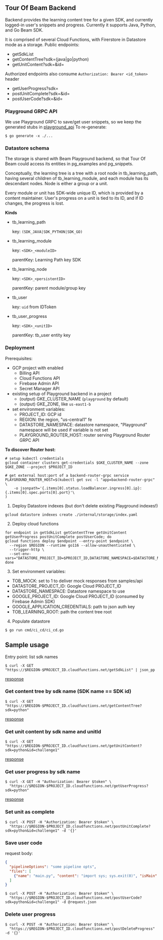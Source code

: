 <!--
 Licensed under the Apache License, Version 2.0 (the "License");
 you may not use this file except in compliance with the License.
 You may obtain a copy of the License at

     http://www.apache.org/licenses/LICENSE-2.0

 Unless required by applicable law or agreed to in writing, software
 distributed under the License is distributed on an "AS IS" BASIS,
 WITHOUT WARRANTIES OR CONDITIONS OF ANY KIND, either express or implied.
 See the License for the specific language governing permissions and
 limitations under the License.
-->

## Tour Of Beam Backend

Backend provides the learning content tree for a given SDK,
and currently logged-in user's snippets and progress.
Currently it supports Java, Python, and Go Beam SDK.

It is comprised of several Cloud Functions, with Firerstore in Datastore mode as a storage.
Public endpoints:

* getSdkList
* getContentTree?sdk=(java|go|python)
* getUnitContent?sdk=<sdk>&id=<id>

Authorized endpoints also consume `Authorization: Bearer <id_token>` header

* getUserProgress?sdk=<sdk>
* postUnitComplete?sdk=<sdk>&id=<id>
* postUserCode?sdk=<sdk>&id=<id>

### Playground GRPC API

We use Playground GRPC to save/get user snippets, so we keep the generated stubs in [playground_api](playground_api)
To re-generate:
```
$ go generate -x ./...
```


### Datastore schema

The storage is shared with Beam Playground backend, so that Tour Of Beam could access its entities in
pg_examples and pg_snippets.

Conceptually, the learning tree is a tree with a root node in tb_learning_path,
having several children of tb_learning_module, and each module has its descendant nodes.
Node is either a group or a unit.

Every module or unit has SDK-wide unique ID, which is provided by a content maintainer.
User's progress on a unit is tied to its ID, and if ID changes, the progress is lost.

__Kinds__
- tb_learning_path

  key: `(SDK_JAVA|SDK_PYTHON|SDK_GO)`

- tb_learning_module

  key: `<SDK>_<moduleID>`

  parentKey: Learning Path key SDK

- tb_learning_node

  key: `<SDK>_<persistentID>`

  parentKey: parent module/group key

- tb_user

  key: `uid` from IDToken

- tb_user_progress

  key: `<SDK>_<unitID>`

  parentKey: tb_user entity key


### Deployment
Prerequisites:
 - GCP project with enabled
    * Billing API
    * Cloud Functions API
    * Firebase Admin API
    * Secret Manager API
 - existing setup of Playground backend in a project
   * (output) GKE_CLUSTER_NAME (`playground` by default)
   * (output) GKE_ZONE, like `us-east1-b`
 - set environment variables:
   * PROJECT_ID: GCP id
   * REGION: the region, "us-central1" fe
   * DATASTORE_NAMESPACE: datastore namespace, "Playground" namespace will be used if variable is not set
   * PLAYGROUND_ROUTER_HOST: router serving Playground Router GRPC API

__To discover Router host:__
```
# setup kubectl credentials
gcloud container clusters get-credentials $GKE_CLUSTER_NAME --zone $GKE_ZONE --project $PROJECT_ID

# get external host:port of a backend-router-grpc service
PLAYGROUND_ROUTER_HOST=$(kubectl get svc -l "app=backend-router-grpc" \
    -o jsonpath='{.items[0].status.loadBalancer.ingress[0].ip}:{.items[0].spec.ports[0].port}'\
)
```

1. Deploy Datastore indexes (but don't delete existing Playground indexes!)
```
gcloud datastore indexes create ./internal/storage/index.yaml
```

2. Deploy cloud functions
```
for endpoint in getSdkList getContentTree getUnitContent getUserProgress postUnitComplete postUserCode; do
gcloud functions deploy $endpoint --entry-point $endpoint \
  --region $REGION --runtime go116 --allow-unauthenticated \
  --trigger-http \
  --set-env-vars="DATASTORE_PROJECT_ID=$PROJECT_ID,DATASTORE_NAMESPACE=$DATASTORE_NAMESPACE,GOOGLE_PROJECT_ID=$PROJECT_ID,PLAYGROUND_ROUTER_HOST=$PLAYGROUND_ROUTER_HOST"
done

```
3. Set environment variables:
- TOB_MOCK: set to 1 to deliver mock responses from samples/api
- DATASTORE_PROJECT_ID: Google Cloud PROJECT_ID
- DATASTORE_NAMESPACE: Datastore namespace to use
- GOOGLE_PROJECT_ID: Google Cloud PROJECT_ID (consumed by Firebase Admin SDK)
- GOOGLE_APPLICATION_CREDENTIALS: path to json auth key
- TOB_LEARNING_ROOT: path the content tree root

4. Populate datastore
```
$ go run cmd/ci_cd/ci_cd.go
```

## Sample usage

Entry point: list sdk names
```
$ curl -X GET "https://$REGION-$PROJECT_ID.cloudfunctions.net/getSdkList" | json_pp
```
[response](./samples/api/get_sdk_list.json)

### Get content tree by sdk name (SDK name == SDK id)
```
$ curl -X GET "https://$REGION-$PROJECT_ID.cloudfunctions.net/getContentTree?sdk=python"
```
[response](./samples/api/get_content_tree.json)


### Get unit content by sdk name and unitId
```
$ curl -X GET "https://$REGION-$PROJECT_ID.cloudfunctions.net/getUnitContent?sdk=python&id=challenge1"
```
[response](./samples/api/get_unit_content.json)

### Get user progress by sdk name
```
$ curl -X GET -H "Authorization: Bearer $token" \
  "https://$REGION-$PROJECT_ID.cloudfunctions.net/getUserProgress?sdk=python"
```
[response](./samples/api/get_user_progress.json)

### Set unit as complete
```
$ curl -X POST -H "Authorization: Bearer $token" \
  "https://$REGION-$PROJECT_ID.cloudfunctions.net/postUnitComplete?sdk=python&id=challenge1" -d '{}'
```

### Save user code
request body:
```json
{
  "pipelineOptions": "some pipeline opts",
  "files": [
    {"name": "main.py", "content": "import sys; sys.exit(0)", "isMain": true}
  ]
}
```

```
$ curl -X POST -H "Authorization: Bearer $token" \
  "https://$REGION-$PROJECT_ID.cloudfunctions.net/postUserCode?sdk=python&id=challenge1" -d @request.json
```

### Delete user progress
```
$ curl -X POST -H "Authorization: Bearer $token" \
  "https://$REGION-$PROJECT_ID.cloudfunctions.net/postDeleteProgress" -d '{}'
```